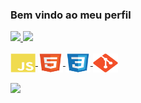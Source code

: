 ### Bem vindo ao meu perfil


 <div>
   <a href="https://github.com/Bruno-spj">
   <img height="180em" src="https://github-readme-stats.vercel.app/api?username=Bruno-spj&show_icons=true&theme=tokyonight&include_all_commits=true&count_private=true"/>
   <img height="180em" src="https://github-readme-stats.vercel.app/api/top-langs/?username=Bruno-spj&layout=compact&langs_count=6&theme=tokyonight"/>

</div>
<div style="display: inline_block"><br>
  <img align="center" alt="Js" height="30" width="40" src="https://raw.githubusercontent.com/devicons/devicon/master/icons/javascript/javascript-plain.svg">
  <img align="center" alt="HTML" height="30" width="40" src="https://raw.githubusercontent.com/devicons/devicon/master/icons/html5/html5-original.svg">
  <img align="center" alt="CSS" height="30" width="40" src="https://raw.githubusercontent.com/devicons/devicon/master/icons/css3/css3-original.svg">
 <img align="center" alt="GIT" height="30" width="40" src="https://raw.githubusercontent.com/devicons/devicon/master/icons/git/git-original.svg" />
          
          
            
          
</div>
 
 <br>
 
<div> 
  <a href="https://www.linkedin.com/in/bruno-da-silva-443b7b144/" target="_blank"><img src="https://img.shields.io/badge/-LinkedIn-%230077B5?style=for-the-  badge&logo=linkedin&logoColor=white" ></a>
  
</div>
